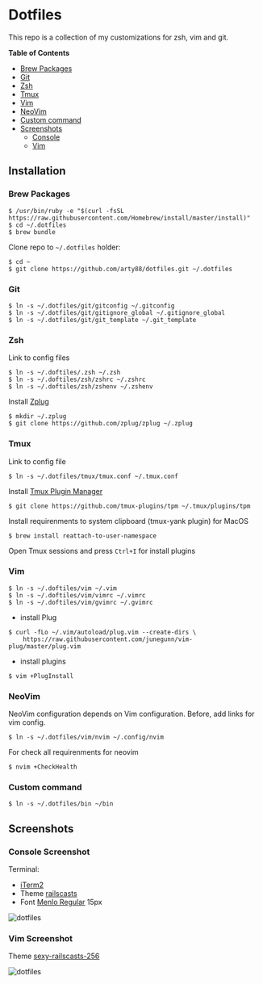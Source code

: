 # Dotfiles

This repo is a collection of my customizations for zsh, vim and git.

**Table of Contents**

- [Brew Packages](#brew-packages)
- [Git](#git)
- [Zsh](#zsh)
- [Tmux](#tmux)
- [Vim](#vim)
- [NeoVim](#neovim)
- [Custom command](#custom-command)
- [Screenshots](#screenshots)
  + [Console](#console-screenshot)
  + [Vim](#vim-screenshot)

## Installation

### Brew Packages

```console
$ /usr/bin/ruby -e "$(curl -fsSL https://raw.githubusercontent.com/Homebrew/install/master/install)"
$ cd ~/.dotfiles
$ brew bundle
```

Clone repo to `~/.dotfiles` holder:

```console
$ cd ~
$ git clone https://github.com/arty88/dotfiles.git ~/.dotfiles
```

### Git

```console
$ ln -s ~/.dotfiles/git/gitconfig ~/.gitconfig
$ ln -s ~/.dotfiles/git/gitignore_global ~/.gitignore_global
$ ln -s ~/.dotfiles/git/git_template ~/.git_template
```

### Zsh

Link to config files

```console
$ ln -s ~/.doftiles/.zsh ~/.zsh
$ ln -s ~/.doftiles/zsh/zshrc ~/.zshrc
$ ln -s ~/.doftiles/zsh/zshenv ~/.zshenv
```

Install [Zplug](https://github.com/zplug/zplug)

```console
$ mkdir ~/.zplug
$ git clone https://github.com/zplug/zplug ~/.zplug
```

### Tmux

Link to config file

```console
$ ln -s ~/.dotfiles/tmux/tmux.conf ~/.tmux.conf
```

Install [Tmux Plugin Manager](https://github.com/tmux-plugins/tpm)

```console
$ git clone https://github.com/tmux-plugins/tpm ~/.tmux/plugins/tpm
```

Install requirenments to system clipboard (tmux-yank plugin) for MacOS

```console
$ brew install reattach-to-user-namespace
```

Open Tmux sessions and press `Ctrl+I` for install plugins


### Vim

```console
$ ln -s ~/.doftiles/vim ~/.vim
$ ln -s ~/.doftiles/vim/vimrc ~/.vimrc
$ ln -s ~/.doftiles/vim/gvimrc ~/.gvimrc
```
* install Plug

```console
$ curl -fLo ~/.vim/autoload/plug.vim --create-dirs \
    https://raw.githubusercontent.com/junegunn/vim-plug/master/plug.vim
```

* install plugins

```console
$ vim +PlugInstall
```


### NeoVim

NeoVim configuration depends on Vim configuration. Before, add links for vim config.

```console
$ ln -s ~/.dotfiles/vim/nvim ~/.config/nvim
```

For check all requirenments for neovim

```console
$ nvim +CheckHealth
```

### Custom command

```console
$ ln -s ~/.dotfiles/bin ~/bin
```

## Screenshots

### Console Screenshot

Terminal:
* [iTerm2](https://www.iterm2.com/)
* Theme [railscasts](https://github.com/arty88/.dotfiles/blob/master/os/iterm2/railscasts.itermcolors)
* Font [Menlo Regular](https://github.com/arty88/.dotfiles/blob/master/os/fonts/Menlo-Regular.ttf) 15px

![dotfiles](https://github.com/arty88/.dotfiles/blob/master/docs/screenshots/console.png)

### Vim Screenshot

Theme [sexy-railscasts-256](https://github.com/arty88/sexy-railscasts-256-theme)

![dotfiles](https://github.com/arty88/.dotfiles/blob/master/docs/screenshots/vim.png)

